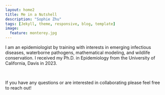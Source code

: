 ```yaml
---
layout: home2
title: Me in a Nutshell
description: "Sophie Zhu"
tags: [Jekyll, theme, responsive, blog, template]
image:
  feature: monterey.jpg
---
```


I am an epidemiologist by training with interests in emerging infectious diseases, waterborne pathogens, mathematical modeling, and wildlife conservation. I received my Ph.D. in Epidemiology from the University of California, Davis in 2023.

<br />

If you have any questions or are interested in collaborating please feel free to reach out!
